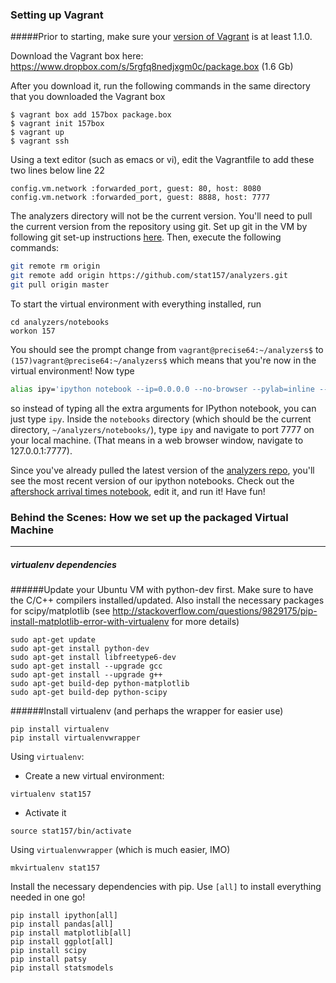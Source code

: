 ### Setting up Vagrant

#####Prior to starting, make sure your [version of Vagrant](http://downloads.vagrantup.com/) is at least 1.1.0. 

Download the Vagrant box here: https://www.dropbox.com/s/5rgfq8nedjxgm0c/package.box (1.6 Gb)

After you download it, run the following commands in the same directory that you downloaded the Vagrant box
```
$ vagrant box add 157box package.box
$ vagrant init 157box
$ vagrant up
$ vagrant ssh
```

Using a text editor (such as emacs or vi), edit the Vagrantfile to add these two lines below line 22
```
config.vm.network :forwarded_port, guest: 80, host: 8080
config.vm.network :forwarded_port, guest: 8888, host: 7777
```

The analyzers directory will not be the current version. You'll need to pull the current version from the repository using git. Set up git in the VM by following git set-up instructions [here](https://help.github.com/articles/set-up-git#platform-linux). Then, execute the following commands:
```sh
git remote rm origin
git remote add origin https://github.com/stat157/analyzers.git
git pull origin master
```

To start the virtual environment with everything installed, run
```
cd analyzers/notebooks
workon 157
```
 You should see the prompt change from
`vagrant@precise64:~/analyzers$` to `(157)vagrant@precise64:~/analyzers$`
 which means that you're now in the virtual environment! Now type
```sh
alias ipy='ipython notebook --ip=0.0.0.0 --no-browser --pylab=inline --script'
```
so instead of typing all the extra arguments for IPython notebook, you can just type `ipy`. Inside the `notebooks` directory (which should be the current directory, `~/analyzers/notebooks/`), type `ipy` and navigate to port 7777 on your local machine.  (That means in a web browser window, navigate to 127.0.0.1:7777).

Since you've already pulled the latest version of the [analyzers repo](https://github.com/stat157/analyzers), you'll see the most recent version of our ipython notebooks.  Check out the [aftershock arrival times notebook](https://github.com/stat157/analyzers/blob/master/notebooks/aftershock_arrival_plots.ipynb), edit it, and run it!  Have fun!



### Behind the Scenes: How we set up the packaged Virtual Machine
--------------------------------------------------------------------------------------------------------------

##### virtualenv dependencies

######Update your Ubuntu VM with python-dev first. Make sure to have the C/C++ compilers installed/updated.
Also install the necessary packages for scipy/matplotlib (see http://stackoverflow.com/questions/9829175/pip-install-matplotlib-error-with-virtualenv 
for more details)
```
sudo apt-get update
sudo apt-get install python-dev
sudo apt-get install libfreetype6-dev
sudo apt-get install --upgrade gcc
sudo apt-get install --upgrade g++
sudo apt-get build-dep python-matplotlib
sudo apt-get build-dep python-scipy
```

######Install virtualenv (and perhaps the wrapper for easier use)
```
pip install virtualenv
pip install virtualenvwrapper
```

Using `virtualenv`:
* Create a new virtual environment:
```
virtualenv stat157
```
* Activate it
```
source stat157/bin/activate
```

Using `virtualenvwrapper` (which is much easier, IMO)
```
mkvirtualenv stat157
```

Install the necessary dependencies with pip. Use `[all]` to install everything needed in one go!
```
pip install ipython[all]
pip install pandas[all]
pip install matplotlib[all]
pip install ggplot[all]
pip install scipy
pip install patsy
pip install statsmodels
```
